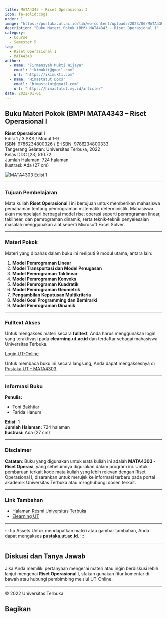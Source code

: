 ```yaml
--- 
title: MATA4343 – Riset Operasional I
icon: fa-solid:cogs
order: 1
image: "https://pustaka.ut.ac.id/lib/wp-content/uploads/2023/06/MATA4303.jpg"
description: "Buku Materi Pokok (BMP) MATA4343 - Riset Operasional I"
category:
  - Course
  - Semester 5
tag:
  - Riset Operasional I
  - MATA4343
author:
  - name: "Firmansyah Mukti Wijaya"
    email: "ikimukti@gmail.com"
    url: "https://ikimukti.com"
  - name: "Himastatut Docs"
    email: "himastatut@gmail.com"
    url: "https://himastatut.my.id/article/"
date: 2022-01-01
--- 
```


## Buku Materi Pokok (BMP) MATA4343 – Riset Operasional I

**Riset Operasional I**  
Edisi 1 / 3 SKS / Modul 1-9  
ISBN: 9786234800326 / E-ISBN: 9786234800333  
Tangerang Selatan: Universitas Terbuka, 2022  
Kelas DDC [23] 510.72  
Jumlah Halaman: 724 halaman  
Ilustrasi: Ada (27 cm)

![MATA4303 Edisi 1](https://pustaka.ut.ac.id/lib/wp-content/uploads/2023/06/MATA4303.jpg)

--- 

### Tujuan Pembelajaran

Mata kuliah **Riset Operasional I** ini bertujuan untuk memberikan mahasiswa pemahaman tentang pemrograman matematik deterministik. Mahasiswa akan mempelajari berbagai model riset operasi seperti pemrograman linear, taklinear, dan pemrograman dinamik, serta teknik-teknik penyelesaian masalah menggunakan alat seperti Microsoft Excel Solver.

--- 

### Materi Pokok

Materi yang dibahas dalam buku ini meliputi 9 modul utama, antara lain:

1. **Model Pemrograman Linear**
2. **Model Transportasi dan Model Penugasan**
3. **Model Pemrograman Taklinear**
4. **Model Pemrograman Konveks**
5. **Model Pemrograman Kuadratik**
6. **Model Pemrograman Geometrik**
7. **Pengambilan Keputusan Multikriteria**
8. **Model Goal Programming dan Berhirarki**
9. **Model Pemrograman Dinamik**

--- 

### Fulltext Akses

Untuk mengakses materi secara **fulltext**, Anda harus menggunakan login yang teraktivasi pada **elearning.ut.ac.id** dan terdaftar sebagai mahasiswa Universitas Terbuka.

[Login UT-Online](http://elearning.ut.ac.id)

Untuk membaca buku ini secara langsung, Anda dapat mengaksesnya di [Pustaka UT - MATA4303](https://pustaka.ut.ac.id/lib/mata4303-riset-operasi/).

--- 

### Informasi Buku

**Penulis:**  
- Toni Bakhtiar  
- Farida Hanum  

**Edisi:** 1  
**Jumlah Halaman:** 724 halaman  
**Ilustrasi:** Ada (27 cm)

--- 

### Disclaimer

**Catatan**: Buku yang digunakan untuk mata kuliah ini adalah **MATA4303 - Riset Operasi**, yang sebelumnya digunakan dalam program ini. Untuk pembaruan terkait kode mata kuliah yang lebih relevan dengan Riset Operasional I, disarankan untuk merujuk ke informasi terbaru pada portal akademik Universitas Terbuka atau menghubungi dosen terkait.

--- 

### Link Tambahan

- [Halaman Resmi Universitas Terbuka](https://www.ut.ac.id)
- [Elearning UT](http://elearning.ut.ac.id)

--- 

::: tip Assets
Untuk mendapatkan materi atau gambar tambahan, Anda dapat mengakses **[pustaka.ut.ac.id](https://pustaka.ut.ac.id)**.
:::

--- 

## Diskusi dan Tanya Jawab

Jika Anda memiliki pertanyaan mengenai materi atau ingin berdiskusi lebih lanjut mengenai **Riset Operasional I**, silakan gunakan fitur komentar di bawah atau hubungi pembimbing melalui UT-Online.

--- 

<footer>
  <p>© 2022 Universitas Terbuka</p>
</footer>


## Bagikan
<Share colorful />
<GitContributors />
<GitChangelog />